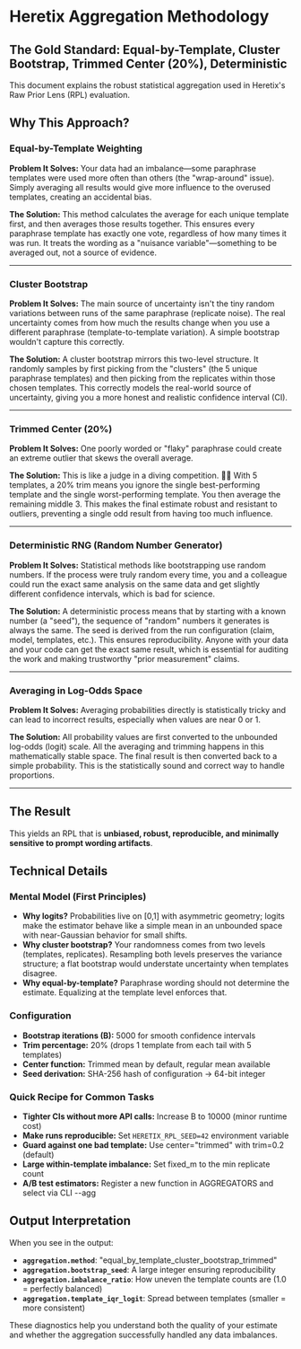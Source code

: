 # Heretix Aggregation Methodology

## The Gold Standard: Equal-by-Template, Cluster Bootstrap, Trimmed Center (20%), Deterministic

This document explains the robust statistical aggregation used in Heretix's Raw Prior Lens (RPL) evaluation.

## Why This Approach?

### Equal-by-Template Weighting
**Problem It Solves:** Your data had an imbalance—some paraphrase templates were used more often than others (the "wrap-around" issue). Simply averaging all results would give more influence to the overused templates, creating an accidental bias.

**The Solution:** This method calculates the average for each unique template first, and then averages those results together. This ensures every paraphrase template has exactly one vote, regardless of how many times it was run. It treats the wording as a "nuisance variable"—something to be averaged out, not a source of evidence.

---

### Cluster Bootstrap
**Problem It Solves:** The main source of uncertainty isn't the tiny random variations between runs of the same paraphrase (replicate noise). The real uncertainty comes from how much the results change when you use a different paraphrase (template-to-template variation). A simple bootstrap wouldn't capture this correctly.

**The Solution:** A cluster bootstrap mirrors this two-level structure. It randomly samples by first picking from the "clusters" (the 5 unique paraphrase templates) and then picking from the replicates within those chosen templates. This correctly models the real-world source of uncertainty, giving you a more honest and realistic confidence interval (CI).

---

### Trimmed Center (20%)
**Problem It Solves:** One poorly worded or "flaky" paraphrase could create an extreme outlier that skews the overall average.

**The Solution:** This is like a judge in a diving competition. 🏊‍♀️ With 5 templates, a 20% trim means you ignore the single best-performing template and the single worst-performing template. You then average the remaining middle 3. This makes the final estimate robust and resistant to outliers, preventing a single odd result from having too much influence.

---

### Deterministic RNG (Random Number Generator)
**Problem It Solves:** Statistical methods like bootstrapping use random numbers. If the process were truly random every time, you and a colleague could run the exact same analysis on the same data and get slightly different confidence intervals, which is bad for science.

**The Solution:** A deterministic process means that by starting with a known number (a "seed"), the sequence of "random" numbers it generates is always the same. The seed is derived from the run configuration (claim, model, templates, etc.). This ensures reproducibility. Anyone with your data and your code can get the exact same result, which is essential for auditing the work and making trustworthy "prior measurement" claims.

---

### Averaging in Log-Odds Space
**Problem It Solves:** Averaging probabilities directly is statistically tricky and can lead to incorrect results, especially when values are near 0 or 1.

**The Solution:** All probability values are first converted to the unbounded log-odds (logit) scale. All the averaging and trimming happens in this mathematically stable space. The final result is then converted back to a simple probability. This is the statistically sound and correct way to handle proportions.

---

## The Result

This yields an RPL that is **unbiased, robust, reproducible, and minimally sensitive to prompt wording artifacts**.

## Technical Details

### Mental Model (First Principles)
- **Why logits?** Probabilities live on [0,1] with asymmetric geometry; logits make the estimator behave like a simple mean in an unbounded space with near-Gaussian behavior for small shifts.
- **Why cluster bootstrap?** Your randomness comes from two levels (templates, replicates). Resampling both levels preserves the variance structure; a flat bootstrap would understate uncertainty when templates disagree.
- **Why equal-by-template?** Paraphrase wording should not determine the estimate. Equalizing at the template level enforces that.

### Configuration
- **Bootstrap iterations (B):** 5000 for smooth confidence intervals
- **Trim percentage:** 20% (drops 1 template from each tail with 5 templates)
- **Center function:** Trimmed mean by default, regular mean available
- **Seed derivation:** SHA-256 hash of configuration → 64-bit integer

### Quick Recipe for Common Tasks
- **Tighter CIs without more API calls:** Increase B to 10000 (minor runtime cost)
- **Make runs reproducible:** Set `HERETIX_RPL_SEED=42` environment variable
- **Guard against one bad template:** Use center="trimmed" with trim=0.2 (default)
- **Large within-template imbalance:** Set fixed_m to the min replicate count
- **A/B test estimators:** Register a new function in AGGREGATORS and select via CLI --agg

## Output Interpretation

When you see in the output:
- **`aggregation.method`**: "equal_by_template_cluster_bootstrap_trimmed"
- **`aggregation.bootstrap_seed`**: A large integer ensuring reproducibility
- **`aggregation.imbalance_ratio`**: How uneven the template counts are (1.0 = perfectly balanced)
- **`aggregation.template_iqr_logit`**: Spread between templates (smaller = more consistent)

These diagnostics help you understand both the quality of your estimate and whether the aggregation successfully handled any data imbalances.